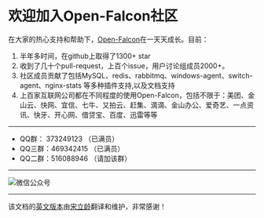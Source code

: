 # 欢迎加入Open-Falcon社区

在大家的热心支持和帮助下，[Open-Falcon](https://github.com/open-falcon/of-release)在一天天成长。目前：

1. 半年多时间，在github上取得了1300+ star
1. 收到了几十个pull-request，上百个issue，用户讨论组成员2000+。
1. 社区成员贡献了包括MySQL、redis、rabbitmq、windows-agent、switch-agent、nginx-stats 等多种插件支持,以及文档支持
1. 上百家互联网公司都在不同程度的使用Open-Falcon，包括不限于：美团、金山云、快网、宜信、七牛、又拍云、赶集、滴滴、金山办公、爱奇艺、一点资讯、快牙、开心网、借贷宝、百度、迅雷等等 


----
- QQ群：  373249123 （已满员）
- QQ三群：469342415 （已满员）
- QQ二群：516088946 （请加该群）


----
![微信公众号](http://open-falcon.org/images/open-falcon-qrcode_258.jpg)


----
该文档的[英文版本](http://book.open-falcon.org/en/index.html)由[宋立龄](https://github.com/songliling)翻译和维护，非常感谢！
